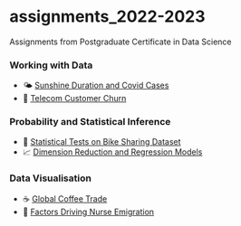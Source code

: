# assignments_2022-2023
Assignments from Postgraduate Certificate in Data Science 

### Working with Data
* :sun_behind_small_cloud: [Sunshine Duration and Covid Cases](https://github.com/ayanoyamamoto0/assignments_2022-2023/tree/main/working_with_data_1)
* :iphone: [Telecom Customer Churn](https://github.com/ayanoyamamoto0/assignments_2022-2023/tree/main/working_with_data_2)

### Probability and Statistical Inference
* :bicyclist: [Statistical Tests on Bike Sharing Dataset](https://github.com/ayanoyamamoto0/assignments_2022-2023/tree/main/probability_and_statistical_inference_1)
* :chart_with_upwards_trend: [Dimension Reduction and Regression Models](https://github.com/ayanoyamamoto0/assignments_2022-2023/tree/main/probability_and_statistical_inference_2)

### Data Visualisation
* :coffee: [Global Coffee Trade](https://github.com/ayanoyamamoto0/assignments_2022-2023/tree/main/data_visualisation_1)
* :hospital: [Factors Driving Nurse Emigration](https://github.com/ayanoyamamoto0/assignments_2022-2023/tree/main/data_visualisation_2)
